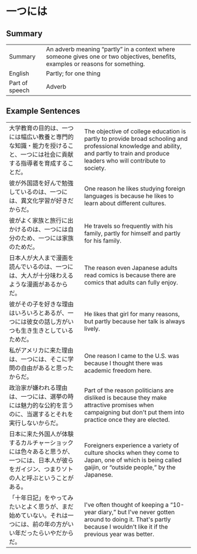 # 一つには

## Summary

<table><tr>   <td>Summary</td>   <td>An adverb meaning “partly” in a context where someone gives one or two objectives, benefits, examples or reasons for something.</td></tr><tr>   <td>English</td>   <td>Partly; for one thing</td></tr><tr>   <td>Part of speech</td>   <td>Adverb</td></tr></table>

## Example Sentences

<table><tr>   <td>大学教育の目的は、一つには幅広い教養と専門的な知識・能力を授けること、一つには社会に貢献する指導者を育成することだ。</td>   <td>The objective of college education is partly to provide broad schooling and professional knowledge and ability, and partly to train and produce leaders who will contribute to society.</td></tr><tr>   <td>彼が外国語を好んで勉強しているのは、一つには、異文化学習が好きだからだ。</td>   <td>One reason he likes studying foreign languages is because he likes to learn about different cultures.</td></tr><tr>   <td>彼がよく家族と旅行に出かけるのは、一つには自分のため、一つには家族のためだ。</td>   <td>He travels so frequently with his family, partly for himself and partly for his family.</td></tr><tr>   <td>日本人が大人まで漫画を読んでいるのは、一つには、大人が十分味わえるような漫画があるからだ。</td>   <td>The reason even Japanese adults read comics is because there are comics that adults can fully enjoy.</td></tr><tr>   <td>彼がその子を好きな理由はいろいろとあるが、一つには彼女の話し方がいつも生き生きとしているためだ。</td>   <td>He likes that girl for many reasons, but partly because her talk is always lively.</td></tr><tr>   <td>私がアメリカに来た理由は、一つには、そこに学問の自由があると思ったからだ。</td>   <td>One reason I came to the U.S. was because I thought there was academic freedom here.</td></tr><tr>   <td>政治家が嫌われる理由は、一つには、選挙の時には魅力的な公約を言うのに、当選するとそれを実行しないからだ。</td>   <td>Part of the reason politicians are disliked is because they make attractive promises when campaigning but don't put them into practice once they are elected.</td></tr><tr>   <td>日本に来た外国人が体験するカルチャーショックには色々あると思うが、一つには、日本人が彼らをガイジン、つまりソトの人と呼ぶということがある。</td>   <td>Foreigners experience a variety of culture shocks when they come to Japan, one of which is being called gaijin, or “outside people,” by the Japanese.</td></tr><tr>   <td>「十年日記」をやってみたいとよく思うが、まだ始めていない。それは一つには、前の年の方がいい年だったらいやだからだ。</td>   <td>I've often thought of keeping a &ldquo;10-year diary,” but I've never gotten around to doing it. That's partly because I wouldn't like it if the previous year was better.</td></tr></table>

